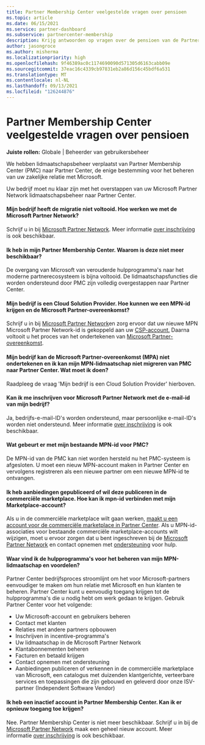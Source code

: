 ```yaml
---
title: Partner Membership Center veelgestelde vragen over pensioen
ms.topic: article
ms.date: 06/15/2021
ms.service: partner-dashboard
ms.subservice: partnercenter-membership
description: Krijg antwoorden op vragen over de pensioen van de Partner Membership Center (PMC) en de overstap naar Partner Center.
author: jasongroce
ms.author: misherma
ms.localizationpriority: high
ms.openlocfilehash: 9f46389ac0c1174690090d571305d6163cabb09e
ms.sourcegitcommit: 37eac16c4339cb97831eb2a86d156c45bdf6a531
ms.translationtype: MT
ms.contentlocale: nl-NL
ms.lasthandoff: 09/13/2021
ms.locfileid: "126244876"
---
```

# <a name="partner-membership-center-retirement-faq"></a>Partner Membership Center veelgestelde vragen over pensioen
**Juiste rollen:** Globale | Beheerder van gebruikersbeheer

We hebben lidmaatschapsbeheer verplaatst van Partner Membership Center (PMC) naar Partner Center, de enige bestemming voor het beheren van uw zakelijke relatie met Microsoft. 

Uw bedrijf moet nu klaar zijn met het overstappen van uw Microsoft Partner Network lidmaatschapsbeheer naar Partner Center.

#### <a name="my-company-has-not-completed-migration-how-do-we-engage-with-the-microsoft-partner-network"></a>Mijn bedrijf heeft de migratie niet voltooid. Hoe werken we met de Microsoft Partner Network?
Schrijf u in bij [Microsoft Partner Network](https://partner.microsoft.com/dashboard/account/v3/enrollment/introduction/partnership). Meer informatie [over inschrijving](mpn-create-a-partner-center-account.md) is ook beschikbaar. 

#### <a name="i-have-been-working-in-partner-membership-center-why-is-it-no-longer-available"></a>Ik heb in mijn Partner Membership Center. Waarom is deze niet meer beschikbaar?
De overgang van Microsoft van verouderde hulpprogramma's naar het moderne partnerecosysteem is bijna voltooid. De lidmaatschapsfuncties die worden ondersteund door PMC zijn volledig overgestappen naar Partner Center.

#### <a name="my-company-is-a-cloud-solution-provider-how-do-we-get-an-mpn-id-and-accept-the-microsoft-partner-agreement"></a>Mijn bedrijf is een Cloud Solution Provider. Hoe kunnen we een MPN-id krijgen en de Microsoft Partner-overeenkomst?
Schrijf u in bij [Microsoft Partner Network](https://partner.microsoft.com/dashboard/account/v3/enrollment/introduction/partnership)en zorg ervoor dat uw nieuwe MPN Microsoft Partner Network-id is gekoppeld aan uw [CSP-account.](update-your-partner-profile.md#update-your-mpn-id-associated-with-your-csp-account) Daarna voltooit u het proces van het ondertekenen van [Microsoft Partner-overeenkomst](microsoft-partner-agreement.md).

#### <a name="my-company-is-blocked-from-signing-the-microsoft-partner-agreement-mpa-and-i-am-unable-to-migrate-my-mpn-membership-from-pmc-to-partner-center-what-should-i-do"></a>Mijn bedrijf kan de Microsoft Partner-overeenkomst (MPA) niet ondertekenen en ik kan mijn MPN-lidmaatschap niet migreren van PMC naar Partner Center. Wat moet ik doen?
Raadpleeg de vraag 'Mijn bedrijf is een Cloud Solution Provider' hierboven.

#### <a name="can-i-enroll-into-microsoft-partner-network-with-my-company-email-id"></a>Kan ik me inschrijven voor Microsoft Partner Network met de e-mail-id van mijn bedrijf?
Ja, bedrijfs-e-mail-ID's worden ondersteund, maar persoonlijke e-mail-ID's worden niet ondersteund. Meer informatie [over inschrijving](mpn-create-a-partner-center-account.md) is ook beschikbaar. 

#### <a name="what-will-happen-to-my-existing-pmc-mpn-id"></a>Wat gebeurt er met mijn bestaande MPN-id voor PMC?
De MPN-id van de PMC kan niet worden hersteld nu het PMC-systeem is afgesloten. U moet een nieuw MPN-account maken in Partner Center en vervolgens registreren als een nieuwe partner om een nieuwe MPN-id te ontvangen.

#### <a name="i-have-published-or-want-to-publish-offers-in-the-commercial-marketplace-how-do-i-connect-my-mpn-id-to-my-marketplace-account"></a>Ik heb aanbiedingen gepubliceerd of wil deze publiceren in de commerciële marketplace. Hoe kan ik mpn-id verbinden met mijn Marketplace-account?
Als u in de commerciële marketplace wilt gaan werken, [maakt u een account voor de commerciële marketplace in Partner Center](/azure/marketplace/create-account).
Als u MPN-id-associaties voor bestaande commerciële marketplace-accounts wilt wijzigen, moet u ervoor zorgen dat u bent ingeschreven bij de [Microsoft Partner Network](https://partner.microsoft.com/dashboard/account/v3/enrollment/introduction/partnership) en contact opnemen met [ondersteuning](https://partner.microsoft.com/support/?stage=2&topicid=e82f5aba-2576-3124-37e5-437532a50626) voor hulp.

#### <a name="where-can-i-find-the-tools-to-manage-my-mpn-membership-and-benefits"></a>Waar vind ik de hulpprogramma's voor het beheren van mijn MPN-lidmaatschap en voordelen?
Partner Center bedrijfsproces stroomlijnt om het voor Microsoft-partners eenvoudiger te maken om hun relatie met Microsoft en hun klanten te beheren. Partner Center kunt u eenvoudig toegang krijgen tot de hulpprogramma's die u nodig hebt om werk gedaan te krijgen. Gebruik Partner Center voor het volgende:
* Uw Microsoft-account en gebruikers beheren
* Contact met klanten
* Relaties met andere partners opbouwen
* Inschrijven in incentive-programma's
* Uw lidmaatschap in de Microsoft Partner Network
* Klantabonnementen beheren
* Facturen en betaald krijgen
* Contact opnemen met ondersteuning
* Aanbiedingen publiceren of verkennen in de commerciële marketplace van Microsoft, een catalogus met duizenden klantgerichte, verteerbare services en toepassingen die zijn gebouwd en geleverd door onze ISV-partner (Independent Software Vendor)

#### <a name="i-have-an-inactive-account-in-partner-membership-center-can-i-re-gain-access-to-it"></a>Ik heb een inactief account in Partner Membership Center. Kan ik er opnieuw toegang toe krijgen? 
Nee. Partner Membership Center is niet meer beschikbaar. Schrijf u in bij de [Microsoft Partner Network](https://partner.microsoft.com/dashboard/account/v3/enrollment/introduction/partnership) maak een geheel nieuw account. Meer informatie [over inschrijving](mpn-create-a-partner-center-account.md) is ook beschikbaar.
